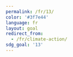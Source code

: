 ```yaml
---
permalink: /fr/13/
color: '#3f7e44'
language: fr
layout: goal
redirect_from:
  - /fr/climate-action/
sdg_goal: '13'
---
```

